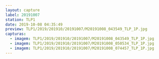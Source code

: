 ```yaml
---
layout: capture
label: 20191007
station: TLP1
date: 2019-10-08 04:35:49
preview: TLP1/2019/201910/20191007/M20191008_043549_TLP_1P.jpg
capturas:
  - imagem: TLP1/2019/201910/20191007/M20191008_043549_TLP_1P.jpg
  - imagem: TLP1/2019/201910/20191007/M20191008_050534_TLP_1P.jpg
  - imagem: TLP1/2019/201910/20191007/M20191008_074457_TLP_1P.jpg
---
```

